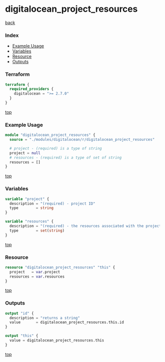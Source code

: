 # digitalocean_project_resources

[back](../digitalocean.md)

### Index

- [Example Usage](#example-usage)
- [Variables](#variables)
- [Resource](#resource)
- [Outputs](#outputs)

### Terraform

```terraform
terraform {
  required_providers {
    digitalocean = ">= 2.7.0"
  }
}
```

[top](#index)

### Example Usage

```terraform
module "digitalocean_project_resources" {
  source = "./modules/digitalocean/r/digitalocean_project_resources"

  # project - (required) is a type of string
  project = null
  # resources - (required) is a type of set of string
  resources = []
}
```

[top](#index)

### Variables

```terraform
variable "project" {
  description = "(required) - project ID"
  type        = string
}

variable "resources" {
  description = "(required) - the resources associated with the project"
  type        = set(string)
}
```

[top](#index)

### Resource

```terraform
resource "digitalocean_project_resources" "this" {
  project   = var.project
  resources = var.resources
}
```

[top](#index)

### Outputs

```terraform
output "id" {
  description = "returns a string"
  value       = digitalocean_project_resources.this.id
}

output "this" {
  value = digitalocean_project_resources.this
}
```

[top](#index)